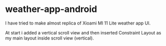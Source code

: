 # weather-app-android

I have tried to make almost replica of Xioami MI 11 Lite weather app UI.

At start i added a vertical scroll view and then inserted Constraint Layout as my main layout inside scroll view (vertical).

